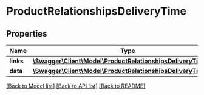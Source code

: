 # ProductRelationshipsDeliveryTime

## Properties
Name | Type | Description | Notes
------------ | ------------- | ------------- | -------------
**links** | [**\Swagger\Client\Model\ProductRelationshipsDeliveryTimeLinks**](ProductRelationshipsDeliveryTimeLinks.md) |  | [optional] 
**data** | [**\Swagger\Client\Model\ProductRelationshipsDeliveryTimeData**](ProductRelationshipsDeliveryTimeData.md) |  | [optional] 

[[Back to Model list]](../../README.md#documentation-for-models) [[Back to API list]](../../README.md#documentation-for-api-endpoints) [[Back to README]](../../README.md)

